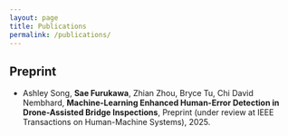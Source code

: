 ```yaml
---
layout: page
title: Publications
permalink: /publications/
---
```


## Preprint
- Ashley Song, **Sae Furukawa**, Zhian Zhou, Bryce Tu, Chi David Nembhard, **Machine-Learning Enhanced Human-Error Detection in Drone-Assisted Bridge Inspections**, Preprint (under review at IEEE Transactions on Human-Machine Systems), 2025.
